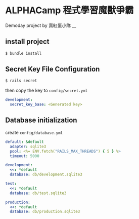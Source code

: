 # ALPHACamp 程式學習魔獸爭霸
Demoday project by 賣紅蛋小隊
__
## install project
```bash
$ bundle install
```

## Secret Key File Configuration
```bash
$ rails secret
```
then copy the key to `config/secret.yml`
```yml
development:
  secret_key_base: <Generated key>
```
## Database initialization
create `config/database.yml`
```yml
default: &default
  adapter: sqlite3
  pool: <%= ENV.fetch("RAILS_MAX_THREADS") { 5 } %>
  timeout: 5000

development:
  <<: *default
  database: db/development.sqlite3

test:
  <<: *default
  database: db/test.sqlite3

production:
  <<: *default
  database: db/production.sqlite3
```

